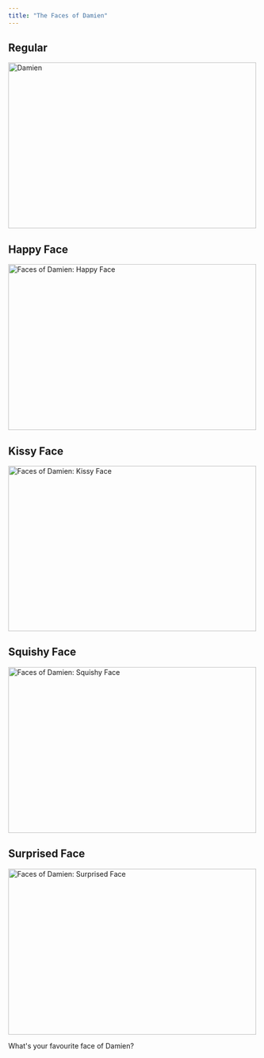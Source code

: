```yaml
---
title: "The Faces of Damien"
---
```

<h2>Regular</h2>
<p><a href="http://www.flickr.com/photos/lemon/4154446222/" class="tt-flickr tt-flickr-Medium" title="Damien"><img class="alignnone" src="http://farm3.static.flickr.com/2621/4154446222_1ac7b43e76.jpg" alt="Damien" width="500" height="334" /></a></p>
<h2>Happy Face</h2>
<p><a href="http://www.flickr.com/photos/lemon/4154445250/" class="tt-flickr tt-flickr-Medium" title="Faces of Damien: Happy Face"><img class="alignnone" src="http://farm3.static.flickr.com/2512/4154445250_04b6d9b93f.jpg" alt="Faces of Damien: Happy Face" width="500" height="334" /></a></p>
<h2>Kissy Face</h2>
<p><a href="http://www.flickr.com/photos/lemon/4153682669/" class="tt-flickr tt-flickr-Medium" title="Faces of Damien: Kissy Face"><img class="alignnone" src="http://farm3.static.flickr.com/2607/4153682669_8cf929eede.jpg" alt="Faces of Damien: Kissy Face" width="500" height="333" /></a></p>
<h2>Squishy Face</h2>
<p><a href="http://www.flickr.com/photos/lemon/4153681799/" class="tt-flickr tt-flickr-Medium" title="Faces of Damien: Squishy Face"><img class="alignnone" src="http://farm3.static.flickr.com/2780/4153681799_4fdbc41e35.jpg" alt="Faces of Damien: Squishy Face" width="500" height="334" /></a></p>
<h2>Surprised Face</h2>
<p><a href="http://www.flickr.com/photos/lemon/4153680517/" class="tt-flickr tt-flickr-Medium" title="Faces of Damien: Surprised Face"><img class="alignnone" src="http://farm3.static.flickr.com/2585/4153680517_3204a69611.jpg" alt="Faces of Damien: Surprised Face" width="500" height="334" /></a></p>
<p>What's your favourite face of Damien?</p>
